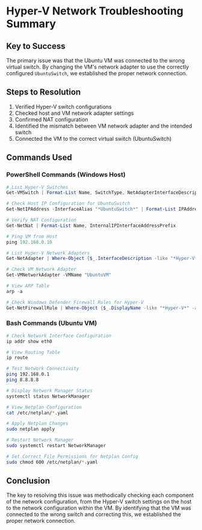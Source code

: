# Hyper-V Network Troubleshooting Summary

## Key to Success

The primary issue was that the Ubuntu VM was connected to the wrong virtual switch. By changing the VM's network adapter to use the correctly configured `UbuntuSwitch`, we established the proper network connection.

## Steps to Resolution

1. Verified Hyper-V switch configurations
2. Checked host and VM network adapter settings
3. Confirmed NAT configuration
4. Identified the mismatch between VM network adapter and the intended switch
5. Connected the VM to the correct virtual switch (UbuntuSwitch)

## Commands Used

### PowerShell Commands (Windows Host)

```powershell
# List Hyper-V Switches
Get-VMSwitch | Format-List Name, SwitchType, NetAdapterInterfaceDescription

# Check Host IP Configuration for UbuntuSwitch
Get-NetIPAddress -InterfaceAlias "*UbuntuSwitch*" | Format-List IPAddress, PrefixLength

# Verify NAT Configuration
Get-NetNat | Format-List Name, InternalIPInterfaceAddressPrefix

# Ping VM from Host
ping 192.168.0.10

# List Hyper-V Network Adapters
Get-NetAdapter | Where-Object {$_.InterfaceDescription -like "*Hyper-V*"} | Format-List Name, InterfaceDescription, Status, MacAddress

# Check VM Network Adapter
Get-VMNetworkAdapter -VMName "UbuntuVM"

# View ARP Table
arp -a

# Check Windows Defender Firewall Rules for Hyper-V
Get-NetFirewallRule | Where-Object {$_.DisplayName -like "*Hyper-V*" -and $_.Enabled -eq $true} | Format-Table DisplayName, Direction, Action
```

### Bash Commands (Ubuntu VM)

```bash
# Check Network Interface Configuration
ip addr show eth0

# View Routing Table
ip route

# Test Network Connectivity
ping 192.168.0.1
ping 8.8.8.8

# Display Network Manager Status
systemctl status NetworkManager

# View Netplan Configuration
cat /etc/netplan/*.yaml

# Apply Netplan Changes
sudo netplan apply

# Restart Network Manager
sudo systemctl restart NetworkManager

# Set Correct File Permissions for Netplan Config
sudo chmod 600 /etc/netplan/*.yaml
```

## Conclusion

The key to resolving this issue was methodically checking each component of the network configuration, from the Hyper-V switch settings on the host to the network configuration within the VM. By identifying that the VM was connected to the wrong switch and correcting this, we established the proper network connection.
